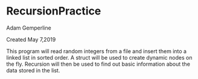 # RecursionPractice

Adam Gemperline

Created May 7,2019

This program will read random integers from a file and insert them into a linked list in sorted order. A struct will be used to create dynamic nodes on the fly. Recursion will then be used to find out basic information about the data stored in the list.

